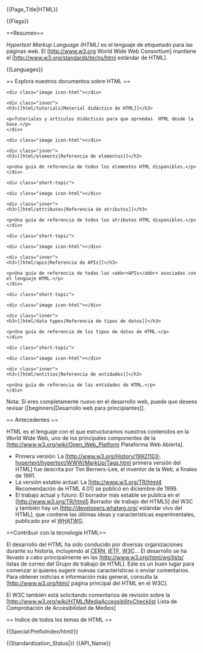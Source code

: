 {{Page_Title|HTML}}

{{Flags}}

==Resumen==

<dfn><span lang="en">Hypertext Markup Language</span> (HTML)</dfn> es el lenguaje de etiquetado para las páginas web. El [http://www.w3.org World Wide Web Consortium] mantiene el [http://www.w3.org/standards/techs/html estándar de HTML].

{{Languages}}

== Explora nuestros documentos sobre HTML ==

<div class="topic-container">

  <div class="short-topic">
  
    <div class="image icon-html"></div>
    
    <div class="inner">
    <h3>[[html/tutorials|Material didáctico de HTML]]</h3>
    
    <p>Tutoriales y artículos didácticos para que aprendas  HTML desde la base.</p>
    </div>
  
  </div>
  
  <div class="short-topic">
  
    <div class="image icon-html"></div>
    
    <div class="inner">
    <h3>[[html/elements|Referencia de elementos]]</h3>
    
    <p>Una guía de referencia de todos los elementos HTML disponibles.</p>
    </div>
  
  </div>
 
    <div class="short-topic">
  
    <div class="image icon-html"></div>
    
    <div class="inner">
    <h3>[[html/attributes|Referencia de atributos]]</h3>
    
    <p>Una guía de referencia de todos los atributos HTML disponibles.</p>
    </div>
  
  </div>

  
    <div class="short-topic">
  
    <div class="image icon-html"></div>
    
    <div class="inner">
    <h3>[[html/apis|Referencia de APIs]]</h3>
    
    <p>Una guía de referencia de todas las <abbr>APIs</abbr> asociadas con el lenguaje HTML.</p>
    </div>
  
  </div>

  
    <div class="short-topic">
  
    <div class="image icon-html"></div>
    
    <div class="inner">
    <h3>[[html/data types|Referencia de tipos de datos]]</h3>
    
    <p>Una guía de referencia de los tipos de datos de HTML.</p>
    </div>
  
  </div>

  
    <div class="short-topic">
  
    <div class="image icon-html"></div>
    
    <div class="inner">
    <h3>[[html/entities|Referencia de entidades]]</h3>
    
    <p>Una guía de referencia de las entidades de HTML.</p>
    </div>
  
  </div>

</div>
<div class="clearfixboth"></div>



Nota: Si eres completamente nuevo en el desarrollo web, puede que desees revisar [[beginners|Desarrollo web para principiantes]].

== Antecedentes ==

HTML es el lenguaje con el que estructuramos nuestros contenidos en la <span lang="en">World Wide Web</span>, uno de los principales componentes de la [http://www.w3.org/wiki/Open_Web_Platform Plataforma Web Abierta].


* Primera versión: La [http://www.w3.org/History/19921103-hypertext/hypertext/WWW/MarkUp/Tags.html primera versión del HTML] fue descrita por Tim Berners-Lee, el inventor de la Web, a finales de 1991.
* La versión estable actual: La [http://www.w3.org/TR/html4 Recomendación de HTML 4.01] se publicó en diciembre de 1999.
* El trabajo actual y futuro: El borrador más estable se publica en el [http://www.w3.org/TR/html5 Borrador de trabajo del HTML5] del W3C y también hay un [http://developers.whatwg.org/ estándar vivo del HTML], que contiene las últimas ideas y características experimentales, publicado por el <abbr title="Web Hypertext Application Technology Working Group" lang="en">WHATWG</abbr>.


==Contribuir con la tecnología HTML==

El desarrollo del HTML ha sido conducido por diversas organizaciones durante su historia, incluyendo al <abbr title="Conseil Européen pour la Recherche Nucléaire" lang="fr">CERN</abbr>, <abbr title="Internet Engineering Task Force" lang ="en">IETF</abbr>, <abbr title="World Wide Web Consortium" lang ="en">W3C</abbr>&hellip; El desarrollo se ha llevado a cabo principalmente en las [http://www.w3.org/html/wg/lists/ listas de correo del Grupo de trabajo de HTML]. Este es un buen lugar para comenzar si quieres sugerir nuevas características o enviar comentarios. Para obtener noticias e información más general, consulta la [http://www.w3.org/html/ página principal del HTML en el W3C].

El W3C también está solicitando comentarios de revisión  sobre la [http://www.w3.org/wiki/HTML/MediaAccessibilityChecklist Lista de Comprobación de Accesibilidad de Medios]

== Indice de todos los temas de HTML ==

{{Special:PrefixIndex/html/}}

{{Standardization_Status|}}
{{API_Name}}